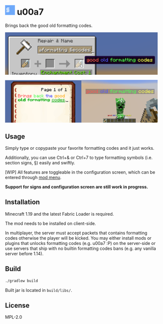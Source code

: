 # <img src="./src/main/resources/assets/u00a7/icon.png" alt="icon" width="32"/> u00a7

Brings back the good old formatting codes.

<img src="./screenshots/Anvil.png" width="500">

<img src="./screenshots/Book%20and%20Quill.png" width="250"><img src="./screenshots/Mob.png" width="250">

## Usage

Simply type or copypaste your favorite formatting codes and it just works.

Additionally, you can use Ctrl+& or Ctrl+7 to type formatting symbols (i.e. section signs, §) easily and swiftly.

\[WIP\] All features are toggleable in the configuration screen, which can be entered through [mod menu](https://github.com/TerraformersMC/ModMenu).

**Support for signs and configuration screen are still work in progress.**

## Installation

Minecraft 1.19 and the latest Fabric Loader is required.

The mod needs to be installed on client-side.

In multiplayer, the server must accept packets that contains formatting codes otherwise the player will be kicked. You may either install mods or plugins that unlocks formatting codes (e.g. u00a7 :P) on the server-side or use servers that ship with no builtin formatting codes bans (e.g. any vanilla server before 1.14).

## Build

```sh
./gradlew build
```

Built jar is located in `build/libs/`.

## License

MPL-2.0
